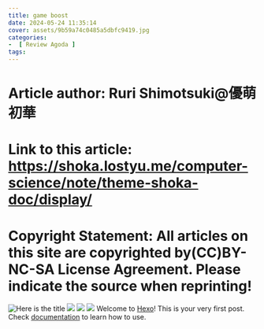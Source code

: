 ```yaml
---
title: game boost
date: 2024-05-24 11:35:14
cover: assets/9b59a74c0485a5dbfc9419.jpg
categories:
-  [ Review Agoda ]
tags:
---
```

# Article author: Ruri Shimotsuki@優萌初華
# Link to this article: https://shoka.lostyu.me/computer-science/note/theme-shoka-doc/display/
# Copyright Statement: All articles on this site are copyrighted by(CC)BY-NC-SA License Agreement. Please indicate the source when reprinting!

![](https://tva3.sinaimg.cn/large/6833939bly1giclfdu6exj20zk0m87hw.jpg "Here is the title")
![](https://tva3.sinaimg.cn/large/6833939bly1giclflwv2aj20zk0m84qp.jpg)
![](https://tva3.sinaimg.cn/large/6833939bly1giclg5ms2rj20zk0m8u0x.jpg)
![](https://tva3.sinaimg.cn/large/6833939bly1giclhnx9glj20zk0m8npd.jpg)
Welcome to [Hexo](http://zespia.tw/hexo)! This is your very first post. Check [documentation](http://zespia.tw/hexo/docs) to learn how to use.